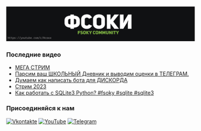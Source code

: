 [![Header](https://github.com/Fsoky/Fsoky/blob/main/assets/header-github.jpg)](https://youtube.com/c/Фсоки)

### Последние видео
<!-- YOUTUBE:START -->
- [МЕГА СТРИМ](https://www.youtube.com/watch?v=p1yyWPz8KU8)
- [Парсим ваш ШКОЛЬНЫЙ Дневник и выводим оценки в ТЕЛЕГРАМ.](https://www.youtube.com/watch?v=Bwv8o8FhVhA)
- [Думаем как написать бота для ДИСКОРДА](https://www.youtube.com/watch?v=swdckBtLNak)
- [Стрим 2023](https://www.youtube.com/watch?v=r_aFvtz-QYA)
- [Как работать с SQLite3 Python? #fsoky #sqlite #sqlite3](https://www.youtube.com/watch?v=N8pxrXrsLtQ)
<!-- YOUTUBE:END -->

### Присоединяйся к нам
[![Vkontakte](https://img.shields.io/badge/Vkontakte-black?style=for-the-badge&logo=VK)](https://vk.com/fsoky)
[![YouTube](https://img.shields.io/badge/YouTube-red?style=for-the-badge&logo=YouTube)](https://youtube.com/c/Фсоки)
[![Telegram](https://img.shields.io/badge/Telegram-blue?style=for-the-badge&logo=Telegram)](https://t.me/fsokycommunity)
